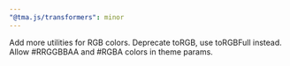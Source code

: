 ```yaml
---
"@tma.js/transformers": minor
---
```


Add more utilities for RGB colors. Deprecate toRGB, use toRGBFull instead. Allow #RRGGBBAA and #RGBA colors in theme params.
